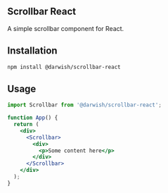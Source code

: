 ## Scrollbar React

A simple scrollbar component for React.

## Installation
```bash
npm install @darwish/scrollbar-react
```

## Usage
```jsx
import Scrollbar from '@darwish/scrollbar-react';

function App() {
  return (
    <div>
      <Scrollbar>
        <div>
          <p>Some content here</p>
        </div>
      </Scrollbar>
    </div>
  );
}
```

